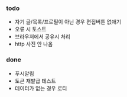 ### todo

- 자기 글/목록/프로필이 아닌 경우 편집버튼 없애기
- 오류 시 토스트
- 브라우저에서 공유시 처리
- http 사진 안 나옴

### done

- 푸시알림
- 토큰 재발급 테스트
- 데이터가 없는 경우 로티
